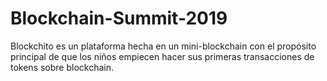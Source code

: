 # Blockchain-Summit-2019
Blockchito es un plataforma hecha en un mini-blockchain con el propósito principal de que los niños empiecen hacer sus primeras transacciones de tokens sobre blockchain.
